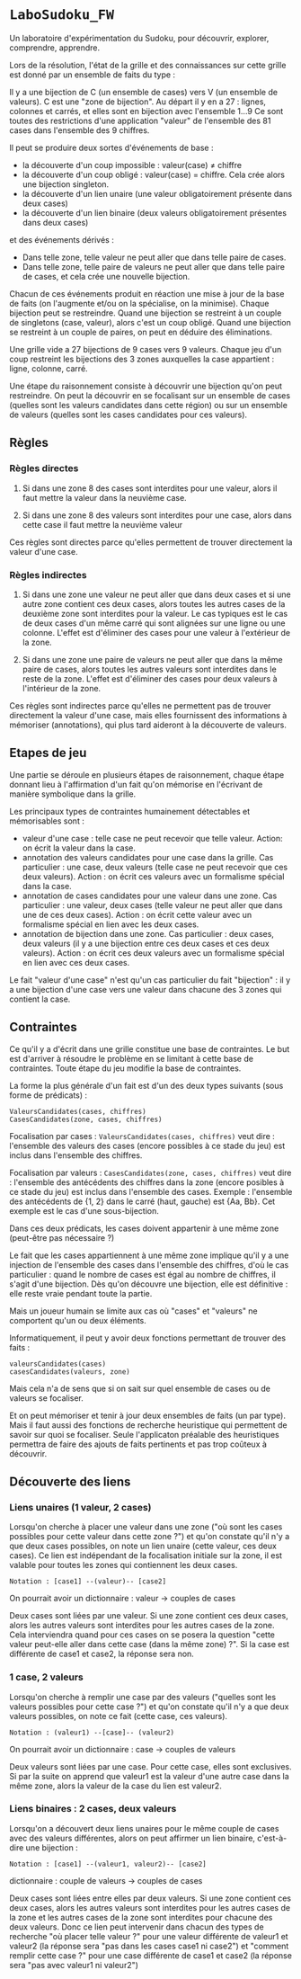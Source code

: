# ``LaboSudoku_FW``

Un laboratoire d'expérimentation du Sudoku, pour découvrir, explorer, comprendre, apprendre.

Lors de la résolution, l'état de la grille et des connaissances sur cette grille est donné par un ensemble de faits du type :

Il y a une bijection de C (un ensemble de cases) vers V (un ensemble de valeurs).
C est une "zone de bijection". 
Au départ il y en a 27 : lignes, colonnes et carrés, et elles sont en bijection avec l'ensemble 1...9
Ce sont toutes des restrictions d'une application "valeur" de l'ensemble des 81 cases dans l'ensemble des 9 chiffres.

Il peut se produire deux sortes d'événements de base : 

- la découverte d'un coup impossible : valeur(case) ≠ chiffre
- la découverte d'un coup obligé : valeur(case) = chiffre. Cela crée alors une bijection singleton.
- la découverte d'un lien unaire (une valeur obligatoirement présente dans deux cases)
- la découverte d'un lien binaire (deux valeurs obligatoirement présentes dans deux cases)

et des événements dérivés :

- Dans telle zone, telle valeur ne peut aller que dans telle paire de cases.
- Dans telle zone, telle paire de valeurs ne peut aller que dans telle paire de cases, et cela crée une nouvelle bijection.

Chacun de ces événements produit en réaction une mise à jour de la base de faits (on l'augmente et/ou on la spécialise, on la minimise). Chaque bijection peut se restreindre. Quand une bijection se restreint à un couple de singletons (case, valeur), alors c'est un coup obligé. Quand une bijection se restreint à un couple de paires, on peut en déduire des éliminations.

Une grille vide a 27 bijections de 9 cases vers 9 valeurs.
Chaque jeu d'un coup restreint les bijections des 3 zones auxquelles la case appartient : ligne, colonne, carré.

Une étape du raisonnement consiste à découvrir une bijection qu'on peut restreindre. On peut la découvrir en se focalisant sur un ensemble de cases (quelles sont les valeurs candidates dans cette région) ou sur un ensemble de valeurs (quelles sont les cases candidates pour ces valeurs).

## Règles

### Règles directes

1. Si dans une zone 8 des cases sont interdites pour une valeur, alors il faut mettre la valeur dans la neuvième case.

2. Si dans une zone 8 des valeurs sont interdites pour une case, alors dans cette case il faut mettre la neuvième valeur


Ces règles sont directes parce qu'elles permettent de trouver directement la valeur d'une case.

### Règles indirectes

1. Si dans une zone une valeur ne peut aller que dans deux cases et si une autre zone contient ces deux cases, alors toutes les autres cases de la deuxième zone sont interdites pour la valeur. Le cas typiques est le cas de deux cases d'un même carré qui sont alignées sur une ligne ou une colonne. L'effet est d'éliminer des cases pour une valeur à l'extérieur de la zone.

2. Si dans une zone une paire de valeurs ne peut aller que dans la même paire de cases, alors toutes les autres valeurs sont interdites dans le reste de la zone. L'effet est d'éliminer des cases pour deux valeurs à l'intérieur de la zone.

Ces règles sont indirectes parce qu'elles ne permettent pas de trouver directement la valeur d'une case, mais elles fournissent des informations à mémoriser (annotations), qui plus tard aideront à la découverte de valeurs.

## Etapes de jeu

Une partie se déroule en plusieurs étapes de raisonnement, chaque étape donnant lieu à  l'affirmation d'un fait qu'on mémorise en l'écrivant de manière symbolique dans la grille.

Les principaux types de contraintes humainement détectables et mémorisables sont :

- valeur d'une case : telle case ne peut recevoir que telle valeur. Action: on écrit la valeur dans la case.
- annotation des valeurs candidates pour une case dans la grille. Cas particulier : une case, deux valeurs (telle case ne peut recevoir que ces deux valeurs). Action : on écrit ces valeurs avec un formalisme spécial dans la case.
- annotation de cases candidates pour une valeur dans une zone. Cas particulier : une valeur, deux cases (telle valeur ne peut aller que dans une de ces deux cases). Action : on écrit cette valeur avec un formalisme spécial en lien avec les deux cases.
- annotation de bijection dans une zone. Cas particulier : deux cases, deux valeurs (il y a une bijection entre ces deux cases et ces deux valeurs). Action : on écrit ces deux valeurs avec un formalisme spécial en lien avec ces deux cases.

Le fait "valeur d'une case" n'est qu'un cas particulier du fait "bijection" : il y a une bijection d'une case vers une valeur dans chacune des 3 zones qui contient la case.

## Contraintes 

Ce qu'il y a d'écrit dans une grille constitue une base de contraintes. Le but est d'arriver à résoudre le problème en se limitant à cette base de contraintes. Toute étape du jeu modifie la base de contraintes.

La forme la plus générale d'un fait est d'un des deux types suivants (sous forme de prédicats) :

    ValeursCandidates(cases, chiffres)
    CasesCandidates(zone, cases, chiffres)

Focalisation par cases :
`ValeursCandidates(cases, chiffres)` veut dire : l'ensemble des valeurs des cases (encore possibles à ce stade du jeu) est inclus dans l'ensemble des chiffres. 

Focalisation par valeurs :
`CasesCandidates(zone, cases, chiffres)` veut dire : l'ensemble des antécédents des chiffres dans la zone (encore posibles à ce stade du jeu) est inclus dans l'ensemble des cases. Exemple : l'ensemble des antécédents de {1, 2} dans le carré (haut, gauche) est {Aa, Bb}. Cet exemple est le cas d'une sous-bijection. 

Dans ces deux prédicats, les cases doivent appartenir à une même zone (peut-être pas nécessaire ?)

Le fait que les cases appartiennent à une même zone implique qu'il y a une injection de l'ensemble des cases dans l'ensemble des chiffres, d'où le cas particulier : quand le nombre de cases est égal au nombre de chiffres, il s'agit d'une bijection. Dès qu'on découvre une bijection, elle est définitive : elle reste vraie pendant toute la partie.

Mais un joueur humain se limite aux cas où "cases" et "valeurs" ne comportent qu'un ou deux éléments.

Informatiquement, il peut y avoir deux fonctions permettant de trouver des faits : 

    valeursCandidates(cases)
    casesCandidates(valeurs, zone) 

Mais cela n'a de sens que si on sait sur quel ensemble de cases ou de valeurs se focaliser.

Et on peut mémoriser et tenir à jour deux ensembles de faits (un par type).
Mais il faut aussi des fonctions de recherche heuristique qui permettent de savoir sur quoi se focaliser. Seule l'applicaton préalable des heuristiques permettra de faire des ajouts de faits pertinents et pas trop coûteux à découvrir.

## Découverte des liens

### Liens unaires (1 valeur, 2 cases)

Lorsqu'on cherche à placer une valeur dans une zone ("où sont les cases possibles pour cette valeur dans cette zone ?") et qu'on constate qu'il n'y a que deux cases possibles, on note un lien unaire (cette valeur, ces deux cases). Ce lien est indépendant de la focalisation initiale sur la zone, il est valable pour toutes les zones qui contiennent les deux cases.

    Notation : [case1] --(valeur)-- [case2]

On pourrait avoir un dictionnaire : valeur -> couples de cases

Deux cases sont liées par une valeur. Si une zone contient ces deux cases, alors les autres valeurs sont interdites pour les autres cases de la zone. Cela interviendra quand pour ces cases on se posera la question "cette valeur peut-elle aller dans cette case (dans la même zone) ?". Si la case est différente de case1 et case2, la réponse sera non.

### 1 case, 2 valeurs

Lorsqu'on cherche à remplir une case par des valeurs ("quelles sont les valeurs possibles pour cette case ?") et qu'on constate qu'il n'y a que deux valeurs possibles, on note ce fait (cette case, ces valeurs).

    Notation : (valeur1) --[case]-- (valeur2)

On pourrait avoir un dictionnaire : case -> couples de valeurs

Deux valeurs sont liées par une case. Pour cette case, elles sont exclusives. Si par la suite on apprend que valeur1 est la valeur d'une autre case dans la même zone, alors la valeur de la case du lien est valeur2.

### Liens binaires : 2 cases, deux valeurs

Lorsqu'on a découvert deux liens unaires pour le même couple de cases avec des valeurs différentes, alors on peut affirmer un lien binaire, c'est-à-dire une bijection :

    Notation : [case1] --(valeur1, valeur2)-- [case2]

dictionnaire : couple de valeurs -> couples de cases

Deux cases sont liées entre elles par deux valeurs. Si une zone contient ces deux cases, alors les autres valeurs sont interdites pour les autres cases de la zone et les autres cases de la zone sont interdites pour chacune des deux valeurs. Donc ce lien peut intervenir dans chacun des types de recherche "où placer telle valeur ?" pour une valeur différente de valeur1 et valeur2 (la réponse sera "pas dans les  cases case1 ni case2") et "comment remplir cette case ?" pour une case différente de case1 et case2 (la réponse sera "pas avec valeur1 ni valeur2")

